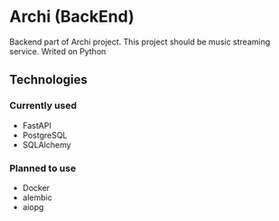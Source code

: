 # Archi (BackEnd)
Backend part of Archi project. This project should be music streaming service.
Writed on Python


## Technologies

### Currently used

- FastAPI
- PostgreSQL
- SQLAlchemy

### Planned to use
- Docker
- alembic
- aiopg